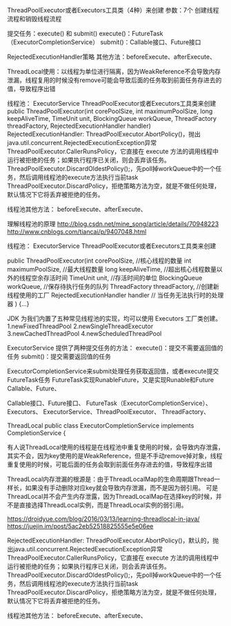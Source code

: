 ThreadPoolExecutor或者Executors工具类（4种）来创建
参数：7个
创建线程流程和销毁线程流程

提交任务：execute() 和 submit()
execute()：FutureTask（ExecutorCompletionService）
submit()：Callable接口、Future接口

RejectedExecutionHandler策略
其他方法：beforeExecute、afterExecute、

ThreadLocal使用：以线程为单位进行隔离，因为WeakReference不会导致内存泄漏，线程复用的时候没有remove可能会导致后面的任务取到前面任务存进去的值，导致程序出错




线程池：
ExecutorService
ThreadPoolExecutor或者Executors工具类来创建
public ThreadPoolExecutor(int corePoolSize,
                              int maximumPoolSize,
                              long keepAliveTime,
                              TimeUnit unit,
                              BlockingQueue<Runnable> workQueue,
                              ThreadFactory threadFactory,
                              RejectedExecutionHandler handler) 
RejectedExecutionHandler:
ThreadPoolExecutor.AbortPolicy()，抛出java.util.concurrent.RejectedExecutionException异常 
ThreadPoolExecutor.CallerRunsPolicy，它直接在 execute 方法的调用线程中运行被拒绝的任务；如果执行程序已关闭，则会丢弃该任务。
ThreadPoolExecutor.DiscardOldestPolicy();，先poll掉workQueue中的一个任务，然后调用线程池的execute方法执行当前task
ThreadPoolExecutor.DiscardPolicy，拒绝策略方法为空，就是不做任何处理，默认情况下它将丢弃被拒绝的任务。

线程池其他方法：
beforeExecute、afterExecute、






理解线程池的原理
http://blog.csdn.net/mine_song/article/details/70948223
http://www.cnblogs.com/tiancai/p/9407048.html


线程池：
ExecutorService
ThreadPoolExecutor或者Executors工具类来创建

public ThreadPoolExecutor(int corePoolSize,    //核心线程的数量
                          int maximumPoolSize,    //最大线程数量
                          long keepAliveTime,    //超出核心线程数量以外的线程空余存活时间
                          TimeUnit unit,    //存活时间的单位
                          BlockingQueue<Runnable> workQueue,    //保存待执行任务的队列
                          ThreadFactory threadFactory,    //创建新线程使用的工厂
                          RejectedExecutionHandler handler // 当任务无法执行时的处理器
                          ) {...}


JDK 为我们内置了五种常见线程池的实现，均可以使用 Executors 工厂类创建。
1.newFixedThreadPool
2.newSingleThreadExecutor
3.newCachedThreadPool
4.newScheduledThreadPool


ExecutorService 提供了两种提交任务的方法：
execute()：提交不需要返回值的任务
submit()：提交需要返回值的任务


ExecutorCompletionService来submit处理任务获取返回值，或者execute提交FutureTask任务
FutureTask实现RunableFuture，又是实现Runable和Future
Callable、Future、

Callable接口、Future接口、
FutureTask（ExecutorCompletionService）、
Executors、
ExecutorService、ThreadPoolExecutor、
ThreadFactory、

ThreadLocal
public class ExecutorCompletionService<V> implements CompletionService<V> {

有人说ThreadLocal使用的线程是在线程池中重复使用的时候，会导致内存泄露，其实不会，因为key使用的是WeakReference，但是不手动remove掉对象，线程重复使用的时候，可能后面的任务会取到前面任务存进去的值，导致程序出错

ThreadLocal内存泄漏的根源是：由于ThreadLocalMap的生命周期跟Thread一样长，如果没有手动删除对应key就会导致内存泄漏，而不是因为弱引用。
可是ThreadLocal并不会产生内存泄露，因为ThreadLocalMap在选择key的时候，并不是直接选择ThreadLocal实例，而是ThreadLocal实例的弱引用。

https://droidyue.com/blog/2016/03/13/learning-threadlocal-in-java/
https://juejin.im/post/5ac2eb52518825555e5e06ee




RejectedExecutionHandler:
ThreadPoolExecutor.AbortPolicy()，默认的，抛出java.util.concurrent.RejectedExecutionException异常 
ThreadPoolExecutor.CallerRunsPolicy，它直接在 execute 方法的调用线程中运行被拒绝的任务；如果执行程序已关闭，则会丢弃该任务。
ThreadPoolExecutor.DiscardOldestPolicy();，先poll掉workQueue中的一个任务，然后调用线程池的execute方法执行当前task
ThreadPoolExecutor.DiscardPolicy，拒绝策略方法为空，就是不做任何处理，默认情况下它将丢弃被拒绝的任务。

线程池其他方法：
beforeExecute、afterExecute、


